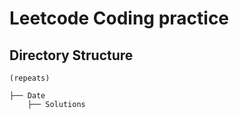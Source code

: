 # Leetcode Coding practice

## Directory Structure


```
(repeats)

├── Date
    ├── Solutions
```

